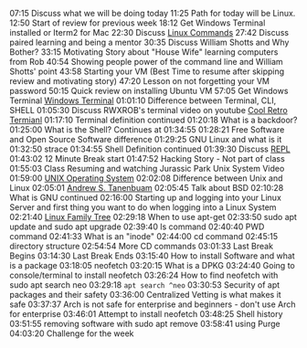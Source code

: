 07:15 Discuss what we will be doing today
11:25 Path for today will be Linux.
12:50 Start of review for previous week
18:12 Get Windows Terminal installed or Iterm2 for Mac
22:30 Discuss [Linux Commands](http://www.linuxcommand.org/)
27:42 Discuss paired learning and being a mentor
30:35 Discuss William Shotts and Why Bother?
33:15 Motivating Story about "House Wife" learning computers from Rob
40:54 Showing people power of the command line and William Shotts' point
43:58 Starting your VM (Best Time to resume after skipping review and motivating story)
47:20 Lesson on not forgetting your VM password
50:15 Quick review on installing Ubuntu VM
57:05 Get Windows Terminal [Windows Terminal](https://apps.microsoft.com/store/detail/windows-terminal/9N0DX20HK701?hl=en-us&gl=US)
01:01:10 Difference between Terminal, CLI, SHELL
01:05:30 Discuss RWXROB's terminal video on youtube [Cool Retro Termianl](https://www.youtube.com/watch?v=crtZHNclndQ&ab_channel=rwxrob)
01:17:10 Terminal definition continued
01:20:18 What is a backdoor?
01:25:00 What is the Shell? Continues at 01:34:55
01:28:21 Free Software and Open Source Software difference
01:29:25 GNU Linux and what is it
01:32:50 strace
01:34:55 Shell Definition continued
01:39:30 Discuss [REPL](https://replit.com/)
01:43:02 12 Minute Break start
01:47:52 Hacking Story - Not part of class
01:55:03 Class Resuming and watching Jurassic Park Unix System Video
01:59:00 [UNIX Operating System](https://www.youtube.com/watch?v=tc4ROCJYbm0&feature=youtu.be&ab_channel=AT%26TTechChannel)
02:02:08 Difference between Unix and Linux
02:05:01 [Andrew S. Tanenbuam](https://www.cs.vu.nl/~ast/)
02:05:45 Talk about BSD
02:10:28 What is GNU continued
02:16:00 Starting up and logging into your Linux Server and first thing you want to do when logging into a Linux System
02:21:40 [Linux Family Tree](https://www.youtube.com/watch?v=2nF-MXeiXzw&ab_channel=brtidwell55)
02:29:18 When to use apt-get
02:33:50 sudo apt update and sudo apt upgrade
02:39:40 ls command
02:40:40 PWD command
02:41:33 What is an "inode"
02:44:00 cd command
02:45:15 directory structure
02:54:54 More CD commands
03:01:33 Last Break Begins
03:14:30 Last Break Ends
03:15:40 How to install Software and what is a package
03:18:05 neofetch
03:20:15 What is a DPKG
03:24:40 Going to console/terminal to install neofetch
03:26:24 How to find neofetch with sudo apt search neo
03:29:18 `apt search ^neo`
03:30:53 Security of apt packages and their safety
03:36:00 Centralized Vetting is what makes it safe
03:37:37 Arch is not safe for enterprise and beginners - don't use Arch for enterprise
03:46:01 Attempt to install neofetch
03:48:25 Shell history
03:51:55 removing software with sudo apt remove
03:58:41 using Purge
04:03:20 Challenge for the week

